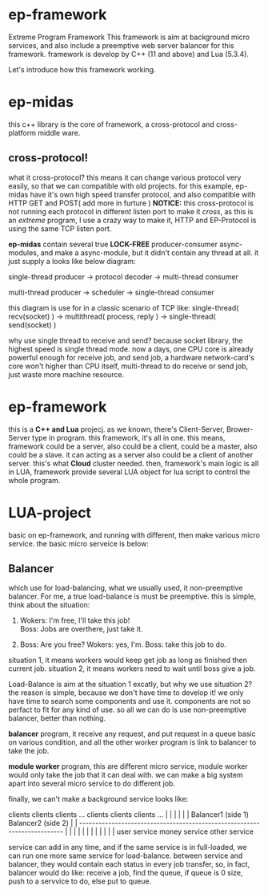# ep-framework
Extreme Program Framework
This framework is aim at background micro services, and also include a preemptive web server balancer for this framework.
framework is develop by C++ (11 and above) and Lua (5.3.4).

Let's introduce how this framework working.

# ep-midas
this c++ library is the core of framework, a cross-protocol and cross-platform middle ware.
## cross-protocol! 
what it cross-protocol? this means it can change various protocol very easily, so that we can compatible with old projects.
for this example, ep-midas have it's own high speed transfer protocol, and also compatible with HTTP GET and POST( add more in furture )
**NOTICE:** this cross-protocol is not running each protocol in different listen port to make it _cross_, as this is an _extreme_ program, I use a crazy way to make it, HTTP and EP-Protocol is using the same TCP listen port.

**ep-midas** contain several true **LOCK-FREE**  producer-consumer async-modules, and make a async-module, but it didn't contain any thread at all. it just supply a looks like below diagram:

single-thread producer -> protocol decoder -> multi-thread consumer

multi-thread producer  -> scheduler        -> single-thread consumer

this diagram is use for in a classic scenario of TCP like:
single-thread( recv(socket) ) -> multithread( process, reply ) -> single-thread( send(socket) )

why use single thread to receive and send? because socket library, the highest speed is single thread mode. now a days, one CPU core is already powerful enough for receive job, and send job, a hardware network-card's core won't higher than CPU itself, multi-thread to do receive or send job, just waste more machine resource.


# ep-framework
this is a **C++ and Lua** projecj. as we known, there's Client-Server, Brower-Server type in program. this framework, it's all in one.
this means, framework could be a server, also could be a client, could be a master, also could be a slave. it can acting as a server also could be a client of another server. this's what **Cloud** cluster needed.
then, framework's main logic is all in LUA, framework provide several LUA object for lua script to control the whole program.



# LUA-project
basic on ep-framework, and running with different, then make various micro service. the basic micro serveice is below:


## Balancer
which use for load-balancing, what we usually used, it non-preemptive balancer. For me, a true load-balance is must be preemptive.
this is simple, think about the situation: 
1. Wokers:  I'm free, I'll take this job!     
     Boss: Jobs are overthere, just take it.
   
2.   Boss: Are you free?
   Wokers: yes, I'm.
     Boss: take this job to do.
    
situation 1, it means workers would keep get job as long as finished then current job.
situation 2, it means workers need to wait until boss give a job.

Load-Balance is aim at the situation 1 excatly, but why we use situation 2? the reason is simple, because we don't have time to develop it! we only have time to search some components and use it. components are not so perfact to fit for any kind of use. so all we can do is use non-preemptive balancer, better than nothing.

**balancer** program, it receive any request, and put request in a queue basic on various condition, and all the other worker program is link to balancer to take the job.

**module worker** program, this are different micro service, module worker would only take the job that it can deal with. we can make a big system apart into several micro service to do different job.


finally, we can't make a background service looks like:


clients    clients     clients ...                   clients      clients     clients ...
             |                                                       |
             |                                                       |
             |                                                       |
          Balancer1 (side 1)                                     Balancer2 (side 2)
             |                                                       |
     -------------------------------------------------------------------------
     |                 |                  |
     |                 |                  |
     |                 |                  |
     |                 |                  |
user service        money service       other service

service can add in any time, and if the same service is in full-loaded, we can run one more same service for load-balance.
between service and balancer, they would contain each status in every job transfer, so, in fact, balancer would do like:
receive a job, find the queue, if queue is 0 size, push to a servvice to do, else put to queue. 




















